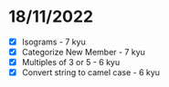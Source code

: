 # 18/11/2022

- [x] Isograms - 7 kyu
- [x] Categorize New Member - 7 kyu
- [x] Multiples of 3 or 5 - 6 kyu
- [x] Convert string to camel case - 6 kyu
